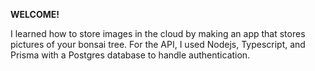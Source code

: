 **WELCOME!**

I learned how to store images in the cloud by making an app that stores pictures of your bonsai tree. For the API, I used Nodejs, Typescript, and Prisma with a Postgres database to handle authentication.
